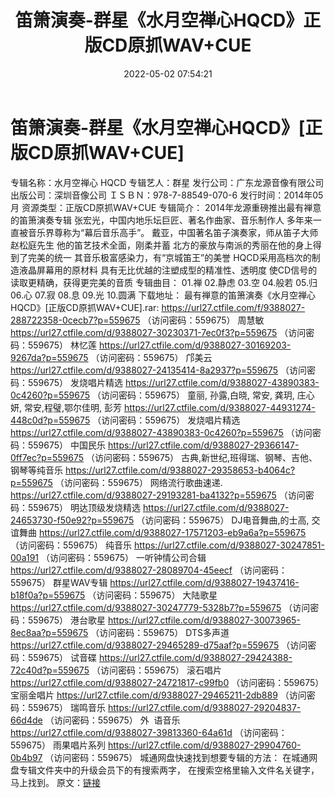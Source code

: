 ﻿---
title: 笛箫演奏-群星《水月空禅心HQCD》正版CD原抓WAV+CUE
date: 2022-05-02 07:54:21
categories: 古典音乐、新世纪、纯音雅乐
tags: 纯音雅乐
---
# 笛箫演奏-群星《水月空禅心HQCD》[正版CD原抓WAV+CUE]

专辑名称：水月空禅心
HQCD
专辑艺人：群星
发行公司：广东龙源音像有限公司
出版公司：深圳音像公司
ＩＳＢＮ：978-7-88549-070-6
发行时间：2014年05月
资源类型：正版CD原抓WAV+CUE
专辑简介：
2014年龙源重磅推出最有禅意的笛箫演奏专辑
张宏光，中国内地乐坛巨匠、著名作曲家、音乐制作人
多年来一直被音乐界尊称为“幕后音乐高手”。
戴亚，中国著名笛子演奏家，师从笛子大师赵松庭先生
他的笛艺技术全面，刚柔并蓄
北方的豪放与南派的秀丽在他的身上得到了完美的统一
其音乐极富感染力，有“京城笛王”的美誉
HQCD采用高档次的制造液晶屏幕用的原材料
具有无比优越的注塑成型的精准性、透明度
使CD信号的读取更精确，获得更完美的音质
专辑曲目：
01.禅
02.静虑
03.空
04.般若
05.归
06.心
07.寂
08.息
09.光
10.圆满
下载地址：
最有禅意的笛箫演奏《水月空禅心 HQCD》[正版CD原抓WAV+CUE].rar:
https://url27.ctfile.com/f/9388027-288722358-0cecb7?p=559675
（访问密码：559675）
周慧敏
https://url27.ctfile.com/d/9388027-30230371-7ec0f3?p=559675
（访问密码：559675）
林忆莲
https://url27.ctfile.com/d/9388027-30169203-9267da?p=559675
（访问密码：559675）
邝美云
https://url27.ctfile.com/d/9388027-24135414-8a2937?p=559675
（访问密码：559675）
发烧唱片精选
https://url27.ctfile.com/d/9388027-43890383-0c4260?p=559675
（访问密码：559675）
童丽, 孙露,白晓, 常安, 龚玥, 庄心妍, 常安,程璧,鄂尔佳明,
彭芳
https://url27.ctfile.com/d/9388027-44931274-448c0d?p=559675
（访问密码：559675）
发烧唱片精选
https://url27.ctfile.com/d/9388027-43890383-0c4260?p=559675
（访问密码：559675）
中国民乐
https://url27.ctfile.com/d/9388027-29366147-0ff7ec?p=559675
（访问密码：559675）
古典,新世纪,班得瑞、钢琴、吉他、钢琴等纯音乐
https://url27.ctfile.com/d/9388027-29358653-b4064c?p=559675
（访问密码：559675）
网络流行歌曲速递.
https://url27.ctfile.com/d/9388027-29193281-ba4132?p=559675
（访问密码：559675）
明达顶级发烧精选
https://url27.ctfile.com/d/9388027-24653730-f50e92?p=559675
（访问密码：559675）
DJ电音舞曲,的士高, 交谊舞曲
https://url27.ctfile.com/d/9388027-17571203-eb9a6a?p=559675
（访问密码：559675）
纯音乐
https://url27.ctfile.com/d/9388027-30247851-00a191
（访问密码：559675）
一听钟情公司合辑
https://url27.ctfile.com/d/9388027-28089704-45eecf
（访问密码：559675）
群星WAV专辑
https://url27.ctfile.com/d/9388027-19437416-b18f0a?p=559675
（访问密码：559675）
大陆歌星
https://url27.ctfile.com/d/9388027-30247779-5328b7?p=559675
（访问密码：559675）
港台歌星
https://url27.ctfile.com/d/9388027-30073965-8ec8aa?p=559675
（访问密码：559675）
DTS多声道
https://url27.ctfile.com/d/9388027-29465289-d75aaf?p=559675
（访问密码：559675）
试音碟
https://url27.ctfile.com/d/9388027-29424388-72c40d?p=559675
（访问密码：559675）
滚石唱片
https://url27.ctfile.com/d/9388027-24721817-c99fb0
（访问密码：559675）
宝丽金唱片
https://url27.ctfile.com/d/9388027-29465211-2db889
（访问密码：559675）
瑞鸣音乐
https://url27.ctfile.com/d/9388027-29204837-66d4de
（访问密码：559675）
外  语音乐
https://url27.ctfile.com/d/9388027-39813360-64a61d
（访问密码：559675）
雨果唱片系列
https://url27.ctfile.com/d/9388027-29904760-0b4b97
（访问密码：559675）
城通网盘快速找到想要专辑的方法：
在城通网盘专辑文件夹中的升级会员下的有搜索两字，
在搜索空格里输入文件名关键字，马上找到。
原文：[链接](https://blog.sina.com.cn/s/blog_1647c7e7601030x02.html)